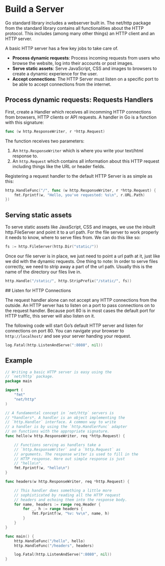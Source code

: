 # Build a Server

Go standard library includes a webserver built in. The net/http package from the standard library contains all functionalities about the HTTP protocol. This includes (among many other things) an HTTP client and an HTTP server.

A basic HTTP server has a few key jobs to take care of.

- **Process dynamic requests**: Process incoming requests from users who browse the website, log into their accounts or post images.
- **Serve static assets**: Serve JavaScript, CSS and images to browsers to create a dynamic experience for the user.
- **Accept connections**: The HTTP Server must listen on a specific port to be able to accept connections from the internet.

## Process dynamic requests: Requests Handlers

First, create a Handler which receives all incomming HTTP connections from browsers, HTTP clients or API requests. A handler in Go is a function with this signature:

```go
func (w http.ResponseWriter, r *http.Request)
```

The function receives two parameters:

1. An `http.ResponseWriter` which is where you write your text/html response to.
1. An `http.Request` which contains all information about this HTTP request including things like the URL or header fields.

Registering a request handler to the default HTTP Server is as simple as this:

```go
http.HandleFunc("/", func (w http.ResponseWriter, r *http.Request) {
	fmt.Fprintf(w, "Hello, you've requested: %s\n", r.URL.Path)
})
```

## Serving static assets

To serve static assets like JavaScript, CSS and images, we use the inbuilt http.FileServer and point it to a url path. For the file server to work properly it needs to know, where to serve files from. We can do this like so:

```go
fs := http.FileServer(http.Dir("static/"))
```

Once our file server is in place, we just need to point a url path at it, just like we did with the dynamic requests. One thing to note: In order to serve files correctly, we need to strip away a part of the url path. Usually this is the name of the directory our files live in.

```go
http.Handle("/static/", http.StripPrefix("/static/", fs))
```

## Listen for HTTP Connections

The request handler alone can not accept any HTTP connections from the outside. An HTTP server has to listen on a port to pass connections on to the request handler. Because port 80 is in most cases the default port for HTTP traffic, this server will also listen on it.

The following code will start Go’s default HTTP server and listen for connections on port 80. You can navigate your browser to `http://localhost/` and see your server handing your request.

```go
log.Fatal(http.ListenAndServe(":8080", nil))
```

## Example

```go
// Writing a basic HTTP server is easy using the
// `net/http` package.
package main

import (
    "fmt"
    "net/http"
)

// A fundamental concept in `net/http` servers is
// *handlers*. A handler is an object implementing the
// `http.Handler` interface. A common way to write
// a handler is by using the `http.HandlerFunc` adapter
// on functions with the appropriate signature.
func hello(w http.ResponseWriter, req *http.Request) {

    // Functions serving as handlers take a
    // `http.ResponseWriter` and a `http.Request` as
    // arguments. The response writer is used to fill in the
    // HTTP response. Here out simple response is just
    // "hello\n".
    fmt.Fprintf(w, "hello\n")
}

func headers(w http.ResponseWriter, req *http.Request) {

    // This handler does something a little more
    // sophisticated by reading all the HTTP request
    // headers and echoing them into the response body.
    for name, headers := range req.Header {
        for _, h := range headers {
            fmt.Fprintf(w, "%v: %v\n", name, h)
        }
    }
}

func main() {
    http.HandleFunc("/hello", hello)
    http.HandleFunc("/headers", headers)

    log.Fatal(http.ListenAndServe(":8080", nil))
}
```